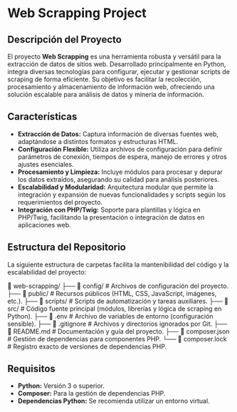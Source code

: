 # **Web Scrapping Project**

## **Descripción del Proyecto**
El proyecto **Web Scrapping** es una herramienta robusta y versátil para la extracción de datos de sitios web. Desarrollado principalmente en Python, integra diversas tecnologías para configurar, ejecutar y gestionar scripts de scraping de forma eficiente. Su objetivo es facilitar la recolección, procesamiento y almacenamiento de información web, ofreciendo una solución escalable para análisis de datos y minería de información.

## **Características**
- **Extracción de Datos:** Captura información de diversas fuentes web, adaptándose a distintos formatos y estructuras HTML.
- **Configuración Flexible:** Utiliza archivos de configuración para definir parámetros de conexión, tiempos de espera, manejo de errores y otros ajustes esenciales.
- **Procesamiento y Limpieza:** Incluye módulos para procesar y depurar los datos extraídos, asegurando su calidad para análisis posteriores.
- **Escalabilidad y Modularidad:** Arquitectura modular que permite la integración y expansión de nuevas funcionalidades y scripts según los requerimientos del proyecto.
- **Integración con PHP/Twig:** Soporte para plantillas y lógica en PHP/Twig, facilitando la presentación o integración de datos en aplicaciones web.

## **Estructura del Repositorio**
La siguiente estructura de carpetas facilita la mantenibilidad del código y la escalabilidad del proyecto:


📁 web-scrapping/ ├── 📁 config/ # Archivos de configuración del proyecto. ├── 📁 public/ # Recursos públicos (HTML, CSS, JavaScript, imágenes, etc.). ├── 📁 scripts/ # Scripts de automatización y tareas auxiliares. ├── 📁 src/ # Código fuente principal (módulos, librerías y lógica de scraping en Python). ├── 📄 .env # Archivo de variables de entorno (configuración sensible). ├── 📄 .gitignore # Archivos y directorios ignorados por Git. ├── 📄 README.md # Documentación y guía del proyecto. ├── 📄 composer.json # Gestión de dependencias para componentes PHP. └── 📄 composer.lock # Registro exacto de versiones de dependencias PHP.


## **Requisitos**
- **Python:** Versión 3 o superior.
- **Composer:** Para la gestión de dependencias PHP.
- **Dependencias Python:** Se recomienda utilizar un entorno virtual.

